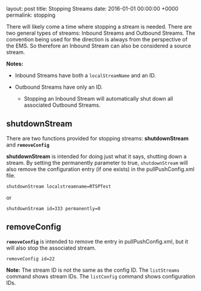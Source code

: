 layout: post
title: Stopping Streams
date:   2016-01-01 00:00:00 +0000
permalink: stopping


There will likely come a time where stopping a stream is needed. There are two general types of streams: Inbound Streams and Outbound Streams. The convention being used for the direction is always from the perspective of the EMS. So therefore an Inbound Stream can also be considered a source stream.

**Notes:**

- Inbound Streams have both a `localStreamName` and an ID.
  
- Outbound Streams have only an ID.
  
  -	Stopping an Inbound Stream will automatically shut down all associated Outbound Streams.



## shutdownStream

There are two functions provided for stopping streams: **shutdownStream** and **`removeConfig`**

**shutdownStream** is intended for doing just what it says, shutting down a stream. By setting the permanently parameter to true, `shutdownStream` will also remove the configuration entry (if one exists) in the pullPushConfig.xml file.

``` 
shutdownStream localstreamname=RTSPTest
```

or  

``` 
shutdownStream id=333 permanently=0
```



## removeConfig

**`removeConfig`** is intended to remove the entry in pullPushConfig.xml, but it will also stop the associated stream.

``` 
removeConfig id=22
```

**Note:**  The stream ID is not the same as the config ID. The `listStreams` command shows stream IDs. The `listConfig` command shows configuration IDs.
